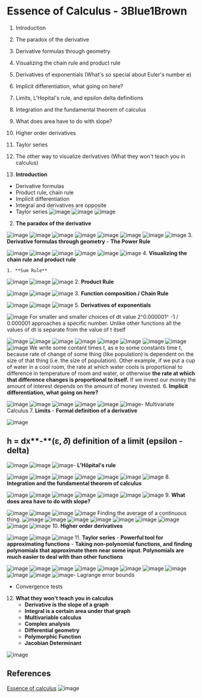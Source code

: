 # Essence of Calculus - 3Blue1Brown

1. Introduction

2. The paradox of the derivative

3. Derivative formulas through geometry

4. Visualizing the chain rule and product rule

5. Derivatives of exponentials (What's so special about Euler's number e)

6. Implicit differentiation, what going on here?

7. Limits, L'Hopital's rule, and epsilon delta definitions

8. Integration and the fundamental theorem of calculus

9. What does area have to do with slope?

10. Higher order derivatives

11. Taylor series

12. The other way to visualize derivatives (What they won't teach you in calculus)
1. **Introduction**

- Derivative formulas
- Product rule, chain rule
- Implicit differentiation
- Integral and derivatives are opposite
- Taylor series
![image](../../media/Essence-of-Calculus-3Blue1Brown-image1.jpg)
![image](../../media/Essence-of-Calculus-3Blue1Brown-image2.jpg)
![image](../../media/Essence-of-Calculus-3Blue1Brown-image3.jpg)

2. **The paradox of the derivative**

![image](../../media/Essence-of-Calculus-3Blue1Brown-image4.jpg)
![image](../../media/Essence-of-Calculus-3Blue1Brown-image5.jpg)
![image](../../media/Essence-of-Calculus-3Blue1Brown-image6.jpg)
![image](../../media/Essence-of-Calculus-3Blue1Brown-image7.jpg)
![image](../../media/Essence-of-Calculus-3Blue1Brown-image8.jpg)
![image](../../media/Essence-of-Calculus-3Blue1Brown-image9.jpg)
![image](../../media/Essence-of-Calculus-3Blue1Brown-image10.jpg)
![image](../../media/Essence-of-Calculus-3Blue1Brown-image11.jpg)
3. **Derivative formulas through geometry**
    - **The Power Rule**

![image](../../media/Essence-of-Calculus-3Blue1Brown-image12.jpg)
![image](../../media/Essence-of-Calculus-3Blue1Brown-image13.jpg)
![image](../../media/Essence-of-Calculus-3Blue1Brown-image14.jpg)
![image](../../media/Essence-of-Calculus-3Blue1Brown-image15.jpg)
![image](../../media/Essence-of-Calculus-3Blue1Brown-image16.jpg)
![image](../../media/Essence-of-Calculus-3Blue1Brown-image17.jpg)
4. **Visualizing the chain rule and product rule**

    1. **Sum Rule**

![image](../../media/Essence-of-Calculus-3Blue1Brown-image18.jpg)
![image](../../media/Essence-of-Calculus-3Blue1Brown-image19.jpg)
![image](../../media/Essence-of-Calculus-3Blue1Brown-image20.jpg)
2. **Product Rule**

![image](../../media/Essence-of-Calculus-3Blue1Brown-image21.jpg)
![image](../../media/Essence-of-Calculus-3Blue1Brown-image22.jpg)
![image](../../media/Essence-of-Calculus-3Blue1Brown-image23.jpg)
3. **Function composition / Chain Rule**

![image](../../media/Essence-of-Calculus-3Blue1Brown-image24.jpg)
![image](../../media/Essence-of-Calculus-3Blue1Brown-image25.jpg)
![image](../../media/Essence-of-Calculus-3Blue1Brown-image26.jpg)
5. **Derivatives of exponentials**

![image](../../media/Essence-of-Calculus-3Blue1Brown-image27.jpg)
For smaller and smaller choices of dt value 2^0.000001^ -1 / 0.000001 approaches a specific number. Unlike other functions all the values of dt is separate from the value of t itself

![image](../../media/Essence-of-Calculus-3Blue1Brown-image28.jpg)
![image](../../media/Essence-of-Calculus-3Blue1Brown-image29.jpg)
![image](../../media/Essence-of-Calculus-3Blue1Brown-image30.jpg)
![image](../../media/Essence-of-Calculus-3Blue1Brown-image31.jpg)
![image](../../media/Essence-of-Calculus-3Blue1Brown-image32.jpg)
![image](../../media/Essence-of-Calculus-3Blue1Brown-image33.jpg)
![image](../../media/Essence-of-Calculus-3Blue1Brown-image34.jpg)
![image](../../media/Essence-of-Calculus-3Blue1Brown-image35.jpg)
![image](../../media/Essence-of-Calculus-3Blue1Brown-image36.jpg)
We write some contant times t, as e to some constants time t, because rate of change of some thing (like population) is dependent on the size of that thing (i.e. the size of population). Other example, if we put a cup of water in a cool room, the rate at which water cools is proportional to difference in temperature of room and water, or otherwise **the rate at which that difference changes is proportional to itself.** If we invest our money the amount of interest depends on the amount of money invested.
6. **Implicit differentiation, what going on here?**

![image](../../media/Essence-of-Calculus-3Blue1Brown-image37.jpg)
![image](../../media/Essence-of-Calculus-3Blue1Brown-image38.jpg)
![image](../../media/Essence-of-Calculus-3Blue1Brown-image39.jpg)
![image](../../media/Essence-of-Calculus-3Blue1Brown-image40.jpg)
![image](../../media/Essence-of-Calculus-3Blue1Brown-image41.jpg)
![image](../../media/Essence-of-Calculus-3Blue1Brown-image42.jpg)- Multivariate Calculus
7. **Limits**
    - **Formal definition of a derivative**

![image](../../media/Essence-of-Calculus-3Blue1Brown-image43.jpg)

## h = dx**-**(ε, 𝛿) definition of a limit (epsilon - delta)

![image](../../media/Essence-of-Calculus-3Blue1Brown-image44.jpg)
![image](../../media/Essence-of-Calculus-3Blue1Brown-image45.jpg)
![image](../../media/Essence-of-Calculus-3Blue1Brown-image46.jpg)- **L'Hôpital's rule**

![image](../../media/Essence-of-Calculus-3Blue1Brown-image47.jpg)
![image](../../media/Essence-of-Calculus-3Blue1Brown-image48.jpg)
![image](../../media/Essence-of-Calculus-3Blue1Brown-image49.jpg)
![image](../../media/Essence-of-Calculus-3Blue1Brown-image50.jpg)
![image](../../media/Essence-of-Calculus-3Blue1Brown-image51.jpg)
![image](../../media/Essence-of-Calculus-3Blue1Brown-image52.jpg)
![image](../../media/Essence-of-Calculus-3Blue1Brown-image53.jpg)
8. **Integration and the fundamental theorem of calculus**

![image](../../media/Essence-of-Calculus-3Blue1Brown-image54.jpg)
![image](../../media/Essence-of-Calculus-3Blue1Brown-image55.jpg)
![image](../../media/Essence-of-Calculus-3Blue1Brown-image56.jpg)
![image](../../media/Essence-of-Calculus-3Blue1Brown-image57.jpg)
![image](../../media/Essence-of-Calculus-3Blue1Brown-image58.jpg)
![image](../../media/Essence-of-Calculus-3Blue1Brown-image59.jpg)
![image](../../media/Essence-of-Calculus-3Blue1Brown-image60.jpg)
9. **What does area have to do with slope?**

![image](../../media/Essence-of-Calculus-3Blue1Brown-image61.jpg)
![image](../../media/Essence-of-Calculus-3Blue1Brown-image62.jpg)
![image](../../media/Essence-of-Calculus-3Blue1Brown-image63.jpg)
![image](../../media/Essence-of-Calculus-3Blue1Brown-image64.jpg)
Finding the average of a continuous thing.
![image](../../media/Essence-of-Calculus-3Blue1Brown-image65.jpg)
![image](../../media/Essence-of-Calculus-3Blue1Brown-image66.jpg)
![image](../../media/Essence-of-Calculus-3Blue1Brown-image67.jpg)
![image](../../media/Essence-of-Calculus-3Blue1Brown-image68.jpg)
![image](../../media/Essence-of-Calculus-3Blue1Brown-image69.jpg)
![image](../../media/Essence-of-Calculus-3Blue1Brown-image70.jpg)
![image](../../media/Essence-of-Calculus-3Blue1Brown-image71.jpg)
![image](../../media/Essence-of-Calculus-3Blue1Brown-image72.jpg)
![image](../../media/Essence-of-Calculus-3Blue1Brown-image73.jpg)
10. **Higher order derivatives**

![image](../../media/Essence-of-Calculus-3Blue1Brown-image74.jpg)
![image](../../media/Essence-of-Calculus-3Blue1Brown-image75.jpg)
![image](../../media/Essence-of-Calculus-3Blue1Brown-image76.jpg)
11. **Taylor series**
    - **Powerful tool for approximating functions**
    - **Taking non-polynomial functions, and finding polynomials that approximate them near some input. Polynomials are much easier to deal with than other functions**

![image](../../media/Essence-of-Calculus-3Blue1Brown-image77.jpg)
![image](../../media/Essence-of-Calculus-3Blue1Brown-image78.jpg)
![image](../../media/Essence-of-Calculus-3Blue1Brown-image79.jpg)
![image](../../media/Essence-of-Calculus-3Blue1Brown-image80.jpg)
![image](../../media/Essence-of-Calculus-3Blue1Brown-image81.jpg)
![image](../../media/Essence-of-Calculus-3Blue1Brown-image82.jpg)
![image](../../media/Essence-of-Calculus-3Blue1Brown-image83.jpg)
![image](../../media/Essence-of-Calculus-3Blue1Brown-image84.jpg)
![image](../../media/Essence-of-Calculus-3Blue1Brown-image85.jpg)
![image](../../media/Essence-of-Calculus-3Blue1Brown-image86.jpg)
![image](../../media/Essence-of-Calculus-3Blue1Brown-image87.jpg)- Lagrange error bounds

- Convergence tests

12. **What they won't teach you in calculus**
    - **Derivative is the slope of a graph**
    - **Integral is a certain area under that graph**
    - **Multivariable calculus**
    - **Complex analysis**
    - **Differential geometry**
    - **Polymorphic Function**
    - **Jacobian Determinant**

![image](../../media/Essence-of-Calculus-3Blue1Brown-image88.jpg)

## References

[Essence of calculus](https://www.youtube.com/playlist?list=PLZHQObOWTQDMsr9K-rj53DwVRMYO3t5Yr)
![image](../../media/Essence-of-Calculus-3Blue1Brown-image89.jpg)
